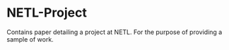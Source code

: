 # NETL-Project
Contains paper detailing a project at NETL. For the purpose of providing a sample of work.
